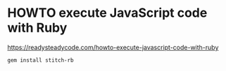 # HOWTO execute JavaScript code with Ruby



https://readysteadycode.com/howto-execute-javascript-code-with-ruby


```
gem install stitch-rb
```